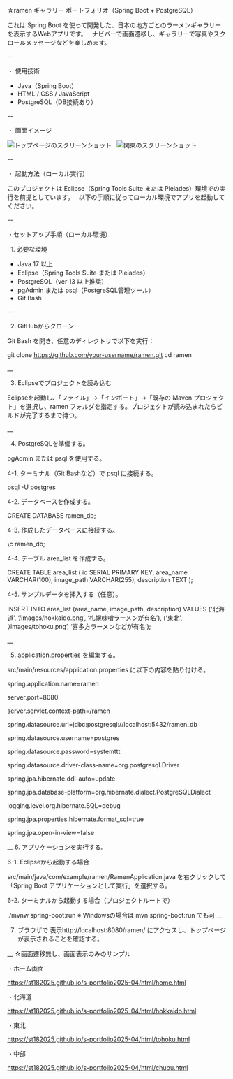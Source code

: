 
☆ramen ギャラリー
ポートフォリオ（Spring Boot + PostgreSQL）

これは Spring Boot を使って開発した、日本の地方ごとのラーメンギャラリーを表示するWebアプリです。  
ナビバーで画面遷移し、ギャラリーで写真やスクロールメッセージなどを楽しめます。

--

・ 使用技術

- Java（Spring Boot）
- HTML / CSS / JavaScript
- PostgreSQL（DB接続あり）

--

・ 画面イメージ

![トップページのスクリーンショット](./ramen/screenshot.png)  
![関東のスクリーンショット](./ramen/screenshot2.png)

--

・ 起動方法（ローカル実行）

このプロジェクトは Eclipse（Spring Tools Suite または Pleiades）環境での実行を前提としています。  
以下の手順に従ってローカル環境でアプリを起動してください。

--

・セットアップ手順（ローカル環境）

  1. 必要な環境

- Java 17 以上
- Eclipse（Spring Tools Suite または Pleiades）
- PostgreSQL（ver 13 以上推奨）
- pgAdmin または psql（PostgreSQL管理ツール）
- Git Bash

--

2. GitHubからクローン

Git Bash を開き、任意のディレクトリで以下を実行：

git clone https://github.com/your-username/ramen.git
cd ramen

__

3. Eclipseでプロジェクトを読み込む

Eclipseを起動し、「ファイル」→「インポート」→「既存の Maven プロジェクト」を選択し、ramen フォルダを指定する。プロジェクトが読み込まれたらビルドが完了するまで待つ。

__

  4. PostgreSQLを準備する。
  
  pgAdmin または psql を使用する。  

4-1. ターミナル（Git Bashなど）で psql に接続する。

psql -U postgres

4-2. データベースを作成する。

CREATE DATABASE ramen_db;

4-3. 作成したデータベースに接続する。

\c ramen_db;

4-4. テーブル area_list を作成する。

CREATE TABLE area_list (
id SERIAL PRIMARY KEY,
area_name VARCHAR(100),
image_path VARCHAR(255),
description TEXT
);

4-5. サンプルデータを挿入する（任意）。

INSERT INTO area_list (area_name, image_path, description) VALUES
(‘北海道’, ‘/images/hokkaido.png’, ‘札幌味噌ラーメンが有名’),
(‘東北’, ‘/images/tohoku.png’, ‘喜多方ラーメンなどが有名’);

__

5. application.properties を編集する。

src/main/resources/application.properties に以下の内容を貼り付ける。 

spring.application.name=ramen

server.port=8080

server.servlet.context-path=/ramen

spring.datasource.url=jdbc:postgresql://localhost:5432/ramen_db

spring.datasource.username=postgres

spring.datasource.password=systemttt

spring.datasource.driver-class-name=org.postgresql.Driver

spring.jpa.hibernate.ddl-auto=update

spring.jpa.database-platform=org.hibernate.dialect.PostgreSQLDialect

logging.level.org.hibernate.SQL=debug

spring.jpa.properties.hibernate.format_sql=true

spring.jpa.open-in-view=false

__
6. アプリケーションを実行する。

6-1. Eclipseから起動する場合

src/main/java/com/example/ramen/RamenApplication.java を右クリックして「Spring Boot アプリケーションとして実行」を選択する。

6-2. ターミナルから起動する場合（プロジェクトルートで）

./mvnw spring-boot:run
 ※ Windowsの場合は mvn spring-boot:run でも可
__

7. ブラウザで 表示http://localhost:8080/ramen/ にアクセスし、トップページが表示されることを確認する。  

__
☆画面遷移無し、画面表示のみのサンプル

・ホーム画面

https://st182025.github.io/s-portfolio2025-04/html/home.html

・北海道

https://st182025.github.io/s-portfolio2025-04/html/hokkaido.html

・東北

https://st182025.github.io/s-portfolio2025-04/html/tohoku.html

・中部

https://st182025.github.io/s-portfolio2025-04/html/chubu.html


